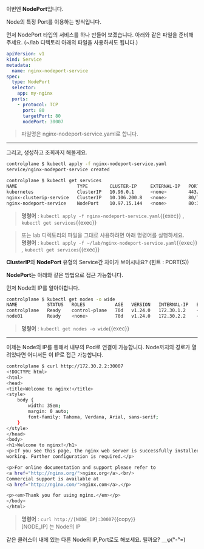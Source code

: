 이번엔 **NodePort**입니다.

Node의 특정 Port를 이용하는 방식입니다.

먼저 NodePort 타입의 서비스를 하나 만들어 보겠습니다.
아래와 같은 파일을 준비해주세요. (~/lab 디렉토리 아래의 파일을 사용하셔도 됩니다.)

```yaml
apiVersion: v1
kind: Service
metadata:
  name: nginx-nodeport-service
spec:
  type: NodePort
  selector:
    app: my-nginx
  ports:
    - protocol: TCP
      port: 80
      targetPort: 80
      nodePort: 30007
```

> 파일명은 nginx-nodeport-service.yaml로 합니다.

---

그리고, 생성하고 조회까지 해볼게요.

```bash
controlplane $ kubectl apply -f nginx-nodeport-service.yaml
service/nginx-nodeport-service created

controlplane $ kubectl get services
NAME                      TYPE        CLUSTER-IP     EXTERNAL-IP   PORT(S)        AGE
kubernetes                ClusterIP   10.96.0.1      <none>        443/TCP        70d
nginx-clusterip-service   ClusterIP   10.106.200.8   <none>        80/TCP         6m14s
nginx-nodeport-service    NodePort    10.97.15.144   <none>        80:30007/TCP   10s
```

> **명령어** : `kubectl apply -f nginx-nodeport-service.yaml`{{exec}} , `kubectl get services`{{exec}}  

> 또는 lab 디렉토리의 파일을 그대로 사용하려면 아래 명령어를 실행하세요.  
> **명령어** : `kubectl apply -f ~/lab/nginx-nodeport-service.yaml`{{exec}} , `kubectl get services`{{exec}}


**ClusterIP**와 **NodePort** 유형의 Service간 차이가 보이시나요? (힌트 : PORT(S))

**NodePort**는 아래와 같은 방법으로 접근 가능합니다.

먼저 Node의 IP를 알아야합니다.

```bash
controlplane $ kubectl get nodes -o wide
NAME           STATUS   ROLES           AGE   VERSION   INTERNAL-IP   EXTERNAL-IP   OS-IMAGE             KERNEL-VERSION     CONTAINER-RUNTIME
controlplane   Ready    control-plane   70d   v1.24.0   172.30.1.2    <none>        Ubuntu 20.04.3 LTS   5.4.0-88-generic   containerd://1.5.9
node01         Ready    <none>          70d   v1.24.0   172.30.2.2    <none>        Ubuntu 20.04.3 LTS   5.4.0-88-generic   containerd://1.5.9
```

> **명령어** : `kubectl get nodes -o wide`{{exec}}

---

이제는 Node의 IP를 통해서 내부의 Pod로 연결이 가능합니다.
Node까지의 경로가 열려있다면 어디서든 이 IP로 접근 가능합니다.

```bash
controlplane $ curl http://172.30.2.2:30007
<!DOCTYPE html>
<html>
<head>
<title>Welcome to nginx!</title>
<style>
    body {
        width: 35em;
        margin: 0 auto;
        font-family: Tahoma, Verdana, Arial, sans-serif;
    }
</style>
</head>
<body>
<h1>Welcome to nginx!</h1>
<p>If you see this page, the nginx web server is successfully installed and
working. Further configuration is required.</p>

<p>For online documentation and support please refer to
<a href="http://nginx.org/">nginx.org</a>.<br/>
Commercial support is available at
<a href="http://nginx.com/">nginx.com</a>.</p>

<p><em>Thank you for using nginx.</em></p>
</body>
</html>
```

> **명령어** : `curl http://[NODE_IP]:30007`{{copy}}  
> [NODE_IP] 는 Node의 IP

같은 클러스터 내에 있는 다른 Node의 IP,Port로도 해보세요. 될까요?   ＿φ(°-°=)